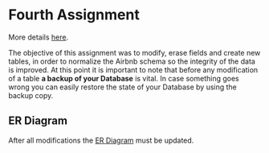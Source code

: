 # Fourth Assignment
More details [here](https://github.com/nevwalkalone/Databases-2019-2020/blob/main/4th%20Assignment/4th-announcement.pdf).

The objective of this assignment was to modify, erase fields and create new tables, in order to normalize the Airbnb schema so the integrity of the data is improved. At this point it is important to note that before any modification of a table **a backup of your Database** is vital. In case something goes wrong you can easily restore the state of your Database by using the backup copy. 

## ER Diagram
After all modifications the [ER Diagram](https://github.com/nevwalkalone/Databases-2019-2020/blob/main/4th%20Assignment/ER%20Diagram/airbnb_ERD.jpg) must be updated.

